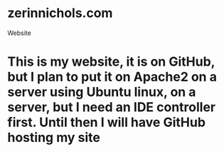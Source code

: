 



# zerinnichols.com
Website
# This is my website, it is on GitHub, but I plan to put it on Apache2 on a server using Ubuntu linux, on a server, but I need an IDE controller first. Until then I will have GitHub hosting my site

